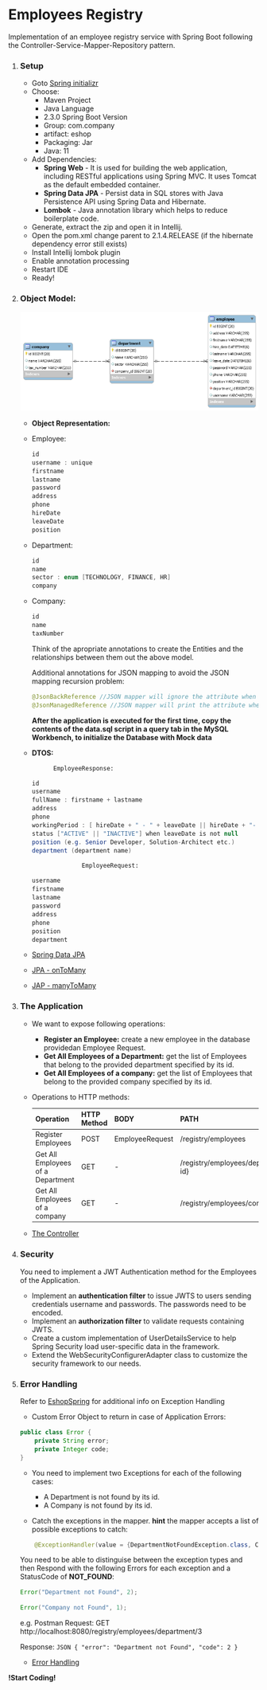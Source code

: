 # Employees Registry

   Implementation of an employee registry service with Spring Boot following the Controller-Service-Mapper-Repository pattern.

1. ### Setup
    * Goto [Spring initializr](https://start.spring.io/)
    * Choose:
        - Maven Project
        - Java Language
        - 2.3.0 Spring Boot Version
        - Group: com.company
        - artifact: eshop
        - Packaging: Jar
        - Java: 11
    * Add Dependencies:
        - **Spring Web** - It is used for building the web application, including RESTful applications using Spring MVC. It uses Tomcat as the default embedded container.
        - **Spring Data JPA** - Persist data in SQL stores with Java Persistence API using Spring Data and Hibernate.
        - **Lombok** - Java annotation library which helps to reduce boilerplate code.
    * Generate, extract the zip and open it in Intellij.
    * Open the pom.xml change parent to 2.1.4.RELEASE (if the hibernate dependency error still exists)
    * Install Intellij lombok plugin
    * Enable annotation processing
    * Restart IDE
    * Ready!

2. ### Object Model:

    ![E-R Diagram](https://github.com/cpanou/fundamentals/blob/master/Employees/E-R%20Diagram.png)

    * **Object Representation:** 
     * Employee:
        ```Java
        id
        username : unique
        firstname
        lastname
        password
        address
        phone
        hireDate
        leaveDate
        position
        ```
     * Department:
        ```Java
        id
        name
        sector : enum [TECHNOLOGY, FINANCE, HR]
        company
        ```
     * Company:
        ```Java
        id
        name
        taxNumber
        ```

        Think of the apropriate annotations to create the Entities and the relationships between them out the above model.
        
        Additional annotations for JSON mapping to avoid the JSON mapping recursion problem:
        ```Java
        @JsonBackReference //JSON mapper will ignore the attribute when mapping to JSON
        @JsonManagedReference //JSON mapper will print the attribute when mapping to JSON
        ```

        **After the application is executed for the first time, copy the contents of the data.sql script in a query tab in the MySQL Workbench, to initialize the Database with Mock data**

    * **DTOS:**
    
                EmployeeResponse:
        ```Java
        id
        username
        fullName : firstname + lastname
        address
        phone
        workingPeriod : [ hireDate + " - " + leaveDate || hireDate + "- PRESENT"] when leaveDate is null
        status ["ACTIVE" || "INACTIVE"] when leaveDate is not null
        position (e.g. Senior Developer, Solution-Architect etc.)
        department (department name)
        ```
                        EmployeeRequest:
        ```Java
        username
        firstname
        lastname
        password
        address
        phone
        position
        department
        ```

    * [Spring Data JPA](https://docs.spring.io/spring-boot/docs/2.3.0.RELEASE/reference/htmlsingle/#boot-features-jpa-and-spring-data)
    * [JPA - onToMany](https://www.baeldung.com/hibernate-one-to-many)
    * [JAP - manyToMany](https://www.baeldung.com/jpa-many-to-many)


3.  ### The Application

    * We want to expose following operations:
       - **Register an Employee:** create a new employee in the database providedan Employee Request.
       - **Get All Employees of a Department:** get the list of Employees that belong to the provided department specified by its id.
       - **Get All Employees of a company:** get the list of Employees that belong to the provided company specified by its id.

    * Operations to HTTP methods:
        
        | Operation                         | HTTP Method  | BODY              | PATH                                            | 
        |-----------------------------------|--------------|-------------------|-------------------------------------------------|
        | Register Employees                |     POST     |  EmployeeRequest  |  /registry/employees                            |
        | Get All Employees of a Department |     GET      |         -         |  /registry/employees/department/{department-id} |
        | Get All Employees of a company    |     GET      |         -         |  /registry/employees/company/{company-id}       |

    * [The Controller](https://www.baeldung.com/building-a-restful-web-service-with-spring-and-java-based-configuration#controller)

4. ### Security

    You need to implement a JWT Authentication method for the Employees of the Application.

    - Implement an **authentication filter** to issue JWTS to users sending credentials username and passwords. The passwords need to be encoded.
    - Implement an **authorization filter** to validate requests containing JWTS.
    - Create a custom implementation of UserDetailsService to help Spring Security load user-specific data in the framework.
    - Extend the WebSecurityConfigurerAdapter class to customize the security framework to our needs.

5. ### Error Handling
    Refer to [EshopSpring](https://github.com/cpanou/fundamentals/tree/master/EshopSpring#error-handling) for additional info on Exception Handling
    * Custom Error Object to return in case of Application Errors:
    ```Java
    public class Error {
        private String error;
        private Integer code;
    }
    ```

    * You need to implement two Exceptions for each of the following cases:
        - A Department is not found by its id.
        - A Company is not found by its id.

    * Catch the exceptions in the mapper. **hint** the mapper accepts a list of possible exceptions to catch:
    ```JAVA
        @ExceptionHandler(value = {DepartmentNotFoundException.class, CompanyNotFoundException.class})
    ```
    You need to be able to distinguise between the exception types and then Respond with the following Errors for each exception and a StatusCode of **NOT_FOUND**:
    ```Java
    Error("Department not Found", 2);
    ```
    ```Java
    Error("Company not Found", 1);
    ```
    e.g.
    Postman Request:
        GET http://localhost:8080/registry/employees/department/3
        
    Response:
       ```JSON
        {
            "error": "Department not Found",
            "code": 2
        }
       ```
    * [Error Handling](https://www.baeldung.com/exception-handling-for-rest-with-spring)


**!Start Coding!**

